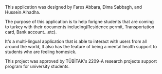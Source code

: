 This application was designed by Fares Abbara, Dima Sabbagh, and Hussein Alhadha.

The purpose of this application is to help forigne students that are coming to turkey with their documents including(Residence permit, Transportation card, Bank account...etc).

It's a multi-lingual application that is able to interact with users from all around the world, It also has the feature of being a mental health support to students who are feeling homesick.

This project was approved by TÜBİTAK's 2209-A research projects support program for university students.

